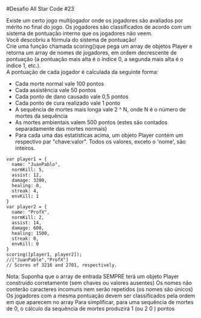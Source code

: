 #Desafio All Star Code #23

Existe um certo jogo multijogador onde os jogadores são avaliados por mérito no final do jogo. Os jogadores são classificados de acordo com um sistema de pontuação interno que os jogadores não veem.<br>
Você descobriu a fórmula do sistema de pontuação!<br>
Crie uma função chamada scoring()que pega um array de objetos Player e retorna um array de nomes de jogadores, em ordem decrescente de pontuação (a pontuação mais alta é o índice 0, a segunda mais alta é o índice 1, etc.).<br>
A pontuação de cada jogador é calculada da seguinte forma:<br>

* Cada morte normal vale 100 pontos
* Cada assistência vale 50 pontos
* Cada ponto de dano causado vale 0,5 pontos
* Cada ponto de cura realizado vale 1 ponto
* A sequência de mortes mais longa vale 2 ^ N, onde N é o número de mortes da sequência
* As mortes ambientais valem 500 pontos (estes são contados separadamente das mortes normais)
* Para cada uma das estatísticas acima, um objeto Player contém um respectivo par "chave:valor". Todos os valores, exceto o 'nome', são inteiros.

```
var player1 = {
  name: "JuanPablo",
  normKill: 5,
  assist: 12,
  damage: 3200,
  healing: 0,
  streak: 4,
  envKill: 1
}
var player2 = {
  name: "ProfX",
  normKill: 2,
  assist: 14,
  damage: 600,
  healing: 1500,
  streak: 0,
  envKill: 0
}
scoring([player1, player2]); 
//["JuanPable","ProfX"]
// Scores of 3216 and 2701, respectively.
```

Nota:
Suponha que o array de entrada SEMPRE terá um objeto Player construído corretamente (sem chaves ou valores ausentes)
Os nomes não conterão caracteres incomuns nem serão repetidos (os nomes são únicos)
Os jogadores com a mesma pontuação devem ser classificados pela ordem em que aparecem no array
Para simplificar, para uma sequência de mortes de 0, o cálculo da sequência de mortes produzirá 1 (ou 2 0 ) pontos
